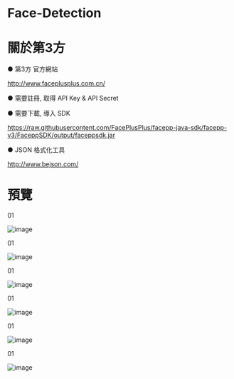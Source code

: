 # Face-Detection
  
# 關於第3方
● 第3方 官方網站

http://www.faceplusplus.com.cn/
  

● 需要註冊,  取得 API Key & API Secret
   

● 需要下載, 導入 SDK   

https://raw.githubusercontent.com/FacePlusPlus/facepp-java-sdk/facepp-v3/FaceppSDK/output/faceppsdk.jar
  
● JSON 格式化工具
  
http://www.bejson.com/
  
# 預覽
  
01
  
![image](http://i.imgur.com/cIaGOam.jpg)
  
01
  
![image](http://i.imgur.com/4HgRSUV.jpg)
  
01
  
![image](http://i.imgur.com/gua6g1O.jpg)
  
01
  
![image](http://i.imgur.com/yhRmN6g.jpg)
  
01
  
![image](http://i.imgur.com/4ZhHYMv.jpg)
  
01
  
![image](http://i.imgur.com/2m6XjeL.jpg)


